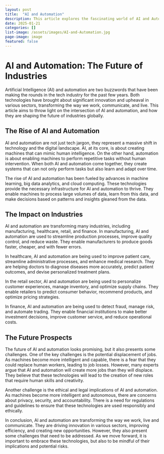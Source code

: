 ```yaml
---
layout: post
title:  "AI and Automation"
description: This article explores the fascinating world of AI and Automation, discussing their tremendous impact on our daily lives and industrial processes. It delves into the current advancements, potential risks, ethical considerations, and future prospects of AI, while illustrating how automation is reshaping productivity and efficiency in various sectors.
date: 2025-01-21
categories: []
list-image: /assets/images/AI-and-Automation.jpg
page-image: image
featured: false
---
```

# AI and Automation: The Future of Industries

Artificial Intelligence (AI) and automation are two buzzwords that have been making the rounds in the tech industry for the past few years. Both technologies have brought about significant innovation and upheaval in various sectors, transforming the way we work, communicate, and live. This article aims to throw light on the intersection of AI and automation, and how they are shaping the future of industries globally.

## The Rise of AI and Automation 

AI and automation are not just tech jargon, they represent a massive shift in technology and the digital landscape. AI, at its core, is about creating machines that can mimic human intelligence. On the other hand, automation is about enabling machines to perform repetitive tasks without human intervention. When both AI and automation come together, they create systems that can not only perform tasks but also learn and adapt over time.

The rise of AI and automation has been fueled by advances in machine learning, big data analytics, and cloud computing. These technologies provide the necessary infrastructure for AI and automation to thrive. They enable machines to process large volumes of data, learn from this data, and make decisions based on patterns and insights gleaned from the data.

## The Impact on Industries 

AI and automation are transforming many industries, including manufacturing, healthcare, retail, and finance. In manufacturing, AI and automation are used to streamline production processes, improve quality control, and reduce waste. They enable manufacturers to produce goods faster, cheaper, and with fewer errors.

In healthcare, AI and automation are being used to improve patient care, streamline administrative processes, and enhance medical research. They are helping doctors to diagnose diseases more accurately, predict patient outcomes, and devise personalized treatment plans. 

In the retail sector, AI and automation are being used to personalize customer experiences, manage inventory, and optimize supply chains. They enable retailers to predict consumer behavior, recommend products, and optimize pricing strategies.

In finance, AI and automation are being used to detect fraud, manage risk, and automate trading. They enable financial institutions to make better investment decisions, improve customer service, and reduce operational costs.

## The Future Prospects

The future of AI and automation looks promising, but it also presents some challenges. One of the key challenges is the potential displacement of jobs. As machines become more intelligent and capable, there is a fear that they could replace human workers, leading to job losses. However, many experts argue that AI and automation will create more jobs than they will displace. They believe that these technologies will lead to the creation of new roles that require human skills and creativity.

Another challenge is the ethical and legal implications of AI and automation. As machines become more intelligent and autonomous, there are concerns about privacy, security, and accountability. There is a need for regulations and guidelines to ensure that these technologies are used responsibly and ethically.

In conclusion, AI and automation are transforming the way we work, live and communicate. They are driving innovation in various sectors, improving efficiency, and creating new opportunities. However, they also present some challenges that need to be addressed. As we move forward, it is important to embrace these technologies, but also to be mindful of their implications and potential risks.
